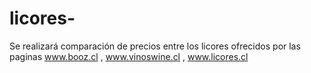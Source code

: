 # licores-
Se realizará comparación de precios entre los licores ofrecidos por las paginas www.booz.cl , www.vinoswine.cl ,  www.licores.cl
